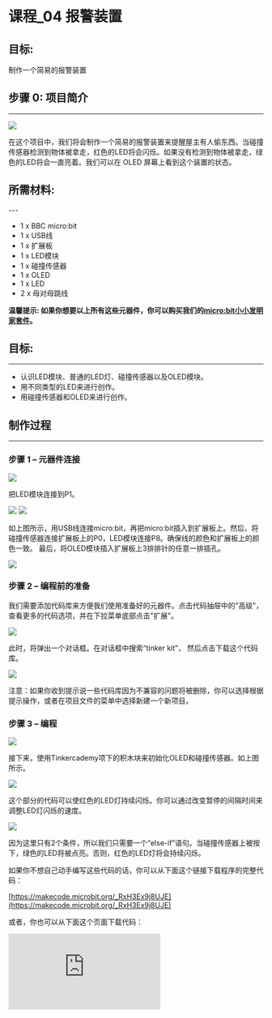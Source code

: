 # 课程_04 报警装置

## 目标:
制作一个简易的报警装置


## 步骤 0: 项目简介
---

![](./images/mNlJj4l.png)

在这个项目中，我们将会制作一个简易的报警装置来提醒屋主有人偷东西。当碰撞传感器检测到物体被拿走，红色的LED将会闪烁。如果没有检测到物体被拿走，绿色的LED将会一直亮着。我们可以在 OLED 屏幕上看到这个装置的状态。


## 所需材料:
---  

- 1 x BBC micro:bit
- 1 x USB线
- 1 x 扩展板
- 1 x LED模块
- 1 x 碰撞传感器
- 1 x OLED
- 1 x LED
- 2 x 母对母跳线

**温馨提示: 如果你想要以上所有这些元器件，你可以购买我们的[micro:bit小小发明家套件](https://item.taobao.com/item.htm?spm=a230r.7195193.1997079397.9.z3IMPf&id=564707672256&abbucket=5)。**


## 目标:
---

- 认识LED模块、普通的LED灯、碰撞传感器以及OLED模块。
- 用不同类型的LED来进行创作。
- 用碰撞传感器和OLED来进行创作。


## 制作过程
---

### 步骤 1 – 元器件连接

![](./images/208tSHD.jpg)

把LED模块连接到P1。

![](./images/wGQpzcn.jpg)
![](./images/9yVjSuC.jpg)

如上图所示，用USB线连接micro:bit，再把micro:bit插入到扩展板上。然后，将碰撞传感器连接扩展板上的P0，LED模块连接P8。确保线的颜色和扩展板上的颜色一致。
最后，将OLED模块插入扩展板上3排排针的任意一排插孔。

![](./images/LQkLriL.jpg)

### 步骤 2 – 编程前的准备
我们需要添加代码库来方便我们使用准备好的元器件。点击代码抽屉中的"高级"，查看更多的代码选项，并在下拉菜单底部点击"扩展"。

![](./images/R5lx5Np.jpg)

此时，将弹出一个对话框。在对话框中搜索“tinker kit”， 然后点击下载这个代码库。

![](./images/pduH11r.png)

注意：如果你收到提示说一些代码库因为不兼容的问题将被删除，你可以选择根据提示操作，或者在项目文件的菜单中选择新建一个新项目。


### 步骤 3 – 编程

![](./images/Tinker_Kit_case_04_01.png)

接下来，使用Tinkercademy项下的积木块来初始化OLED和碰撞传感器。如上图所示。

![](./images/Tinker_Kit_case_04_02.png)

这个部分的代码可以使红色的LED灯持续闪烁。你可以通过改变暂停的间隔时间来调整LED灯闪烁的速度。

![](./images/Tinker_Kit_case_04_03.png)

因为这里只有2个条件，所以我们只需要一个“else-if”语句。当碰撞传感器上被按下，绿色的LED将被点亮。否则，红色的LED灯将会持续闪烁。


如果你不想自己动手编写这些代码的话，你可以从下面这个链接下载程序的完整代码：

[https://makecode.microbit.org/_RxH3Ex9j8UJE](https://makecode.microbit.org/_RxH3Ex9j8UJE)

或者，你也可以从下面这个页面下载代码：


<div
    style={{
        position: 'relative',
        paddingBottom: '60%',
        overflow: 'hidden',
    }}
>
    <iframe
        src="https://makecode.microbit.org/_RxH3Ex9j8UJE"
        frameborder="0"
        sandbox="allow-popups allow-forms allow-scripts allow-same-origin"
        style={{
            position: 'absolute',
            width: '100%',
            height: '100%',
        }}
    />
</div>

### 步骤 4 – 成功!

接下来，让我们一起把代码下载到micro:bit，让代码运行吧！然后，再找本书或者其他什么东西放到装置的顶部，看一看下面会发生什么。我们可以看到绿灯被点亮，正如图中所示。然后，把书或者你放置的其他东西拿走，绿灯熄灭，红灯开始不停地闪烁。

![](./images/wpyHSOF.jpg)


## 常见问题
---
